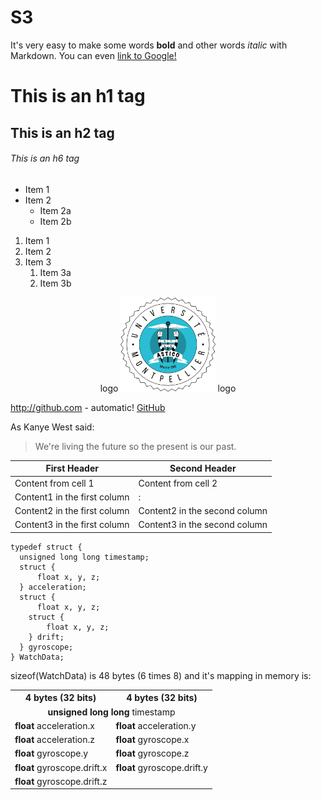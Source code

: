 # S3

It's very easy to make some words **bold** and other words *italic* with Markdown. You can even [link to Google!](http://google.com)



# This is an h1 tag
## This is an h2 tag
###### This is an h6 tag

* Item 1
* Item 2
  * Item 2a
  * Item 2b
  
1. Item 1
1. Item 2
1. Item 3
   1. Item 3a
   1. Item 3b

<div style="text-align:center; display:block">
 logo
 <img src="Logo_AsTICo.png" width="30%">
 logo
</div>

http://github.com - automatic!
[GitHub](http://github.com)

As Kanye West said:
> We're living the future so
> the present is our past.

First Header | Second Header
------------ | -------------
Content from cell 1 | Content from cell 2
Content1 in the first column | :
Content2 in the first column | Content2 in the second column
Content3 in the first column | Content3 in the second column

```
typedef struct {
  unsigned long long timestamp;
  struct {
      float x, y, z;
  } acceleration;
  struct {
      float x, y, z;
    struct {
        float x, y, z;
    } drift;
  } gyroscope;
} WatchData;
```
sizeof(WatchData) is 48 bytes (6 times 8) and it's mapping in memory is:
 <table>
  <tr>
    <th>4 bytes (32 bits)</th>
    <th>4 bytes (32 bits)</th>
  </tr>
  <tr>
    <td align="center" colspan="2"><strong>unsigned long long</strong> timestamp</td>
  </tr>
  <tr>
    <td><strong>float</strong> acceleration.x</td>
    <td><strong>float</strong> acceleration.y</td>
  </tr>
  <tr>
    <td><strong>float</strong> acceleration.z</td>
    <td><strong>float</strong> gyroscope.x</td>
  </tr>
   <tr>
    <td><strong>float</strong> gyroscope.y</td>
    <td><strong>float</strong> gyroscope.z</td>
  </tr>
   <tr>
    <td><strong>float</strong> gyroscope.drift.x</td>
    <td><strong>float</strong> gyroscope.drift.y</td>
  </tr>
   <tr>
    <td><strong>float</strong> gyroscope.drift.z</td>
    <td></td>
  </tr>
</table> 
